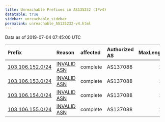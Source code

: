 ```yaml
---
title: Unreachable Prefixes in AS135232 (IPv4)
datatable: true
sidebar: unreachable_sidebar
permalink: unreachable_AS135232-v4.html
---
```


Data as of 2019-07-04 07:45:00 UTC


<div class="datatable-begin"></div>

| Prefix                                                     | Reason                                                                                                   | affected   | Authorized AS   |   MaxLength | Anchor                                       |   unreachable /24s |
|:-----------------------------------------------------------|:---------------------------------------------------------------------------------------------------------|:-----------|:----------------|------------:|:---------------------------------------------|-------------------:|
| [103.106.152.0/24](https://stat.ripe.net/103.106.152.0/24) | [INVALID ASN](https://rpki-validator.ripe.net/announcement-preview?asn=AS135232&prefix=103.106.152.0/24) | complete   | AS137088        |          24 | [APNIC](unreachable_APNIC_RPKI_Root-v4.html) |                  1 |
| [103.106.153.0/24](https://stat.ripe.net/103.106.153.0/24) | [INVALID ASN](https://rpki-validator.ripe.net/announcement-preview?asn=AS135232&prefix=103.106.153.0/24) | complete   | AS137088        |          24 | [APNIC](unreachable_APNIC_RPKI_Root-v4.html) |                  1 |
| [103.106.154.0/24](https://stat.ripe.net/103.106.154.0/24) | [INVALID ASN](https://rpki-validator.ripe.net/announcement-preview?asn=AS135232&prefix=103.106.154.0/24) | complete   | AS137088        |          24 | [APNIC](unreachable_APNIC_RPKI_Root-v4.html) |                  1 |
| [103.106.155.0/24](https://stat.ripe.net/103.106.155.0/24) | [INVALID ASN](https://rpki-validator.ripe.net/announcement-preview?asn=AS135232&prefix=103.106.155.0/24) | complete   | AS137088        |          24 | [APNIC](unreachable_APNIC_RPKI_Root-v4.html) |                  1 |

<div class="datatable-end"></div>